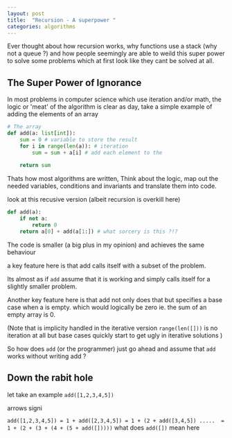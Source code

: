 ```yaml
---
layout: post
title:  "Recursion - A superpower "
categories: algorithms
---
```


Ever thought about how recursion works, why functions use a stack (why not a queue ?) and how people seemingly are able to weild this super power to solve some problems which at first look like they cant be solved at all.

## The Super Power of Ignorance

In most problems in computer science which use iteration and/or math, the logic or 'meat' of the algorithm is clear as day, take a simple example of adding the elements of an array

```python
# The array
def add(a: list[int]):
    sum = 0 # variable to store the result
    for i in range(len(a)): # iteration
        sum = sum + a[i] # add each element to the
        
    return sum
```
Thats how most algorithms are written, Think about the logic, map out the needed variables, conditions and invariants and translate them into code.

look at this recusive version (albeit recursion is overkill here)

```python
def add(a):
    if not a: 
        return 0    
    return a[0] + add(a[1:]) # what sorcery is this ?!?

```

The code is smaller (a big plus in my opinion) and achieves the same behaviour

a key feature here is that add calls itself with a subset of the problem. 

Its almost as if `add` assume that it is working and simply calls itself for a slightly smaller problem.

Another key feature here is that add not only does that but specifies a base case when a is empty. which would logically be zero ie. the sum of an empty array is 0.

(Note that is implicity handled in the iterative version `range(len([]))` is no iteration at all  but base cases quickly start to get ugly in iterative solutions )

So how does `add` (or the programmer) just go ahead and assume that `add` works without writing add ?

## Down the rabit hole

let take an example `add([1,2,3,4,5])`

arrows signi

`add([1,2,3,4,5]) = 1 + add([2,3,4,5]) = 1 + (2 + add([3,4,5]) .....  = 1 + (2 + (3 + (4 + (5 + add([]))))`
what does `add([])` mean here









